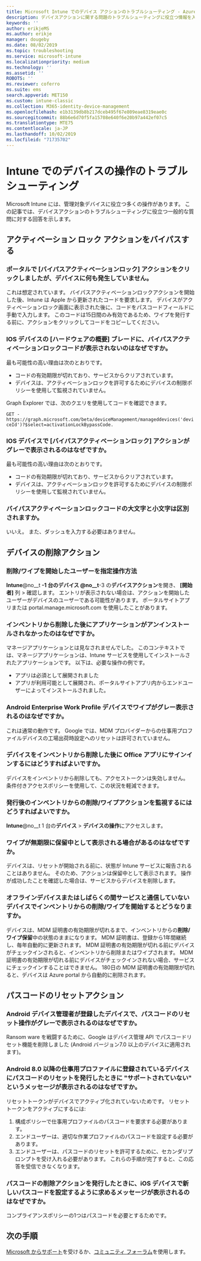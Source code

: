 ```yaml
---
title: Microsoft Intune でのデバイス アクションのトラブルシューティング - Azure | Microsoft Docs
description: デバイスアクションに関する問題のトラブルシューティングに役立つ情報を入手します。
keywords: ''
author: erikjeMS
ms.author: erikje
manager: dougeby
ms.date: 08/02/2019
ms.topic: troubleshooting
ms.service: microsoft-intune
ms.localizationpriority: medium
ms.technology: ''
ms.assetid: ''
ROBOTS: ''
ms.reviewer: coferro
ms.suite: ems
search.appverid: MET150
ms.custom: intune-classic
ms.collection: M365-identity-device-management
ms.openlocfilehash: e1b3139db8b217dceb495f67e809eae8319eae0c
ms.sourcegitcommit: 88b6e6d70f5fa15708e640f6e20b97a442ef07c5
ms.translationtype: MTE75
ms.contentlocale: ja-JP
ms.lasthandoff: 10/02/2019
ms.locfileid: "71735702"
---
```

# <a name="troubleshoot-device-actions-in-intune"></a>Intune でのデバイスの操作のトラブルシューティング

Microsoft Intune には、管理対象デバイスに役立つ多くの操作があります。 この記事では、デバイスアクションのトラブルシューティングに役立つ一般的な質問に対する回答を示します。

## <a name="bypass-activation-lock-action"></a>アクティベーション ロック アクションをバイパスする

### <a name="i-clicked-the-bypass-activation-lock-action-in-the-portal-but-nothing-happened-on-the-device"></a>ポータルで [バイパスアクティベーションロック] アクションをクリックしましたが、デバイスに何も発生していません。
これは想定されています。 バイパスアクティベーションロックアクションを開始した後、Intune は Apple から更新されたコードを要求します。 デバイスがアクティベーションロック画面に表示された後に、コードをパスコードフィールドに手動で入力します。 このコードは15日間のみ有効であるため、ワイプを発行する前に、アクションをクリックしてコードをコピーしてください。

### <a name="why-dont-i-see-the-bypass-activation-lock-code-in-the-hardware-overview-blade-of-my-ios-device"></a>IOS デバイスの [ハードウェアの概要] ブレードに、バイパスアクティベーションロックコードが表示されないのはなぜですか。
最も可能性の高い理由は次のとおりです。
- コードの有効期限が切れており、サービスからクリアされています。
- デバイスは、アクティベーションロックを許可するためにデバイスの制限ポリシーを使用して監視されていません。

Graph Explorer では、次のクエリを使用してコードを確認できます。

```GET - https://graph.microsoft.com/beta/deviceManagement/manageddevices('deviceId')?$select=activationLockBypassCode.```

### <a name="why-is-the-bypass-activation-lock-action-greyed-out-for-my-ios-device"></a>IOS デバイスで [バイパスアクティベーションロック] アクションがグレーで表示されるのはなぜですか。
最も可能性の高い理由は次のとおりです。 
- コードの有効期限が切れており、サービスからクリアされています。
- デバイスは、アクティベーションロックを許可するためにデバイスの制限ポリシーを使用して監視されていません。

### <a name="is-the-bypass-activation-lock-code-case-sensitive"></a>バイパスアクティベーションロックコードの大文字と小文字は区別されますか。
いいえ。 また、ダッシュを入力する必要はありません。

## <a name="remove-devices-action"></a>デバイスの削除アクション

### <a name="how-do-i-tell-who-started-a-retirewipe"></a>削除/ワイプを開始したユーザーを指定操作方法
**Intune**@no__t **-1 台のデバイス @no__t**-3 の**デバイスアクション**を開き、 **[開始者]** 列 > 確認します。
エントリが表示されない場合は、アクションを開始したユーザーがデバイスのユーザーである可能性があります。 ポータルサイトアプリまたは portal.manage.microsoft.com を使用したことがあります。

### <a name="why-wasnt-my-application-uninstalled-after-using-retire"></a>インベントリから削除した後にアプリケーションがアンインストールされなかったのはなぜですか。
マネージアプリケーションとは見なされませんでした。 このコンテキストでは、マネージアプリケーションは、Intune サービスを使用してインストールされたアプリケーションです。 以下は、必要な操作の例です。
- アプリは必須として展開されました
- アプリが利用可能として展開され、ポータルサイトアプリ内からエンドユーザーによってインストールされました。

### <a name="why-is-wipe-grayed-out-for-android-enterprise-work-profile-devices"></a>Android Enterprise Work Profile デバイスでワイプがグレー表示されるのはなぜですか。
これは通常の動作です。 Google では、MDM プロバイダーからの仕事用プロファイルデバイスの工場出荷時設定へのリセットは許可されていません。

### <a name="why-can-i-sign-back-into-my-office-apps-after-my-device-was-retired"></a>デバイスをインベントリから削除した後に Office アプリにサインインするにはどうすればよいですか。
デバイスをインベントリから削除しても、アクセストークンは失効しません。 条件付きアクセスポリシーを使用して、この状況を軽減できます。

### <a name="how-can-i-monitor-a-retirewipe-action-after-it-was-issued"></a>発行後のインベントリからの削除/ワイプアクションを監視するにはどうすればよいですか。
**Intune**@no__t 1 台の**デバイス** > **デバイスの操作**にアクセスします。

### <a name="why-do-wipes-sometimes-show-as-pending-indefinitely"></a>ワイプが無期限に保留中として表示される場合があるのはなぜですか。
デバイスは、リセットが開始される前に、状態が Intune サービスに報告されることはありません。 そのため、アクションは保留中として表示されます。 操作が成功したことを確認した場合は、サービスからデバイスを削除します。

### <a name="what-happens-if-i-start-a-retirewipe-on-an-offline-device-or-a-device-that-hasnt-communicated-with-the-service-in-a-while"></a>オフラインデバイスまたはしばらくの間サービスと通信していないデバイスでインベントリからの削除/ワイプを開始するとどうなりますか。
デバイスは、MDM 証明書の有効期限が切れるまで、インベントリからの**削除/ワイプ保留**中の状態のままになります。 MDM 証明書は、登録から1年間継続し、毎年自動的に更新されます。 MDM 証明書の有効期限が切れる前にデバイスがチェックインされると、インベントリから削除またはワイプされます。 MDM 証明書の有効期限が切れる前にデバイスがチェックインされない場合、サービスにチェックインすることはできません。 180日の MDM 証明書の有効期限が切れると、デバイスは Azure portal から自動的に削除されます。


## <a name="reset-passcode-action"></a>パスコードのリセットアクション

### <a name="why-is-the-reset-passcode-action-greyed-out-on-my-android-device-admin-enrolled-device"></a>Android デバイス管理者が登録したデバイスで、パスコードのリセット操作がグレーで表示されるのはなぜですか。
Ransom ware を戦闘するために、Google はデバイス管理 API でパスコードリセット機能を削除しました (Android バージョン7.0 以上のデバイスに適用されます)。

### <a name="why-do-i-get-a-not-supported-message-when-i-issue-a-passcode-reset-to-my-android-80-or-later-work-profile-enrolled-device"></a>Android 8.0 以降の仕事用プロファイルに登録されているデバイスにパスコードのリセットを発行したときに "サポートされていない" というメッセージが表示されるのはなぜですか。
リセットトークンがデバイスでアクティブ化されていないためです。 リセットトークンをアクティブにするには:
1. 構成ポリシーで仕事用プロファイルのパスコードを要求する必要があります。
2. エンドユーザーは、適切な作業プロファイルのパスコードを設定する必要があります。
3. エンドユーザーは、パスコードのリセットを許可するために、セカンダリプロンプトを受け入れる必要があります。
これらの手順が完了すると、この応答を受信できなくなります。

### <a name="why-am-i-prompted-to-set-a-new-passcode-on-my-ios-device-when-i-issue-the-remove-passcode-action"></a>パスコードの削除アクションを発行したときに、iOS デバイスで新しいパスコードを設定するように求めるメッセージが表示されるのはなぜですか。
コンプライアンスポリシーの1つはパスコードを必要とするためです。

## <a name="next-steps"></a>次の手順

[Microsoft からサポート](../fundamentals/get-support.md)を受けるか、[コミュニティ フォーラム](https://social.technet.microsoft.com/Forums/en-US/home?category=microsoftintune)を使用します。
